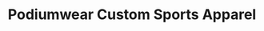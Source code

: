 ---
title: "Podiumwear Custom Sports Apparel"
url: /saint-paul/podiumwear-custom-sports-apparel/
shop: Sport
---